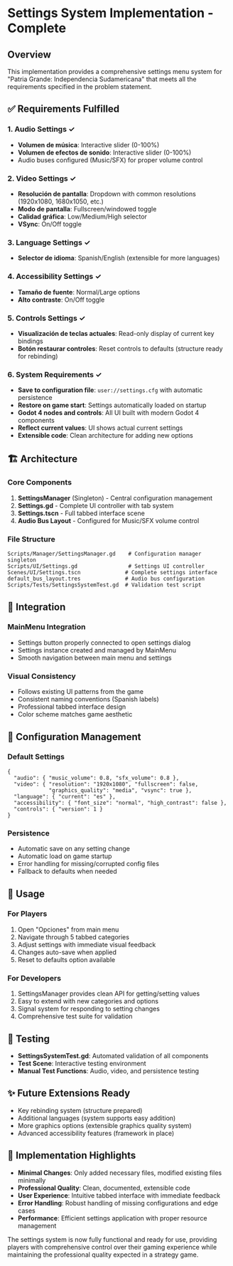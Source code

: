 # Settings System Implementation - Complete

## Overview
This implementation provides a comprehensive settings menu system for "Patria Grande: Independencia Sudamericana" that meets all the requirements specified in the problem statement.

## ✅ Requirements Fulfilled

### 1. Audio Settings ✓
- **Volumen de música**: Interactive slider (0-100%)
- **Volumen de efectos de sonido**: Interactive slider (0-100%)
- Audio buses configured (Music/SFX) for proper volume control

### 2. Video Settings ✓
- **Resolución de pantalla**: Dropdown with common resolutions (1920x1080, 1680x1050, etc.)
- **Modo de pantalla**: Fullscreen/windowed toggle
- **Calidad gráfica**: Low/Medium/High selector
- **VSync**: On/Off toggle

### 3. Language Settings ✓
- **Selector de idioma**: Spanish/English (extensible for more languages)

### 4. Accessibility Settings ✓
- **Tamaño de fuente**: Normal/Large options
- **Alto contraste**: On/Off toggle

### 5. Controls Settings ✓
- **Visualización de teclas actuales**: Read-only display of current key bindings
- **Botón restaurar controles**: Reset controls to defaults (structure ready for rebinding)

### 6. System Requirements ✓
- **Save to configuration file**: `user://settings.cfg` with automatic persistence
- **Restore on game start**: Settings automatically loaded on startup
- **Godot 4 nodes and controls**: All UI built with modern Godot 4 components
- **Reflect current values**: UI shows actual current settings
- **Extensible code**: Clean architecture for adding new options

## 🏗️ Architecture

### Core Components
1. **SettingsManager** (Singleton) - Central configuration management
2. **Settings.gd** - Complete UI controller with tab system
3. **Settings.tscn** - Full tabbed interface scene
4. **Audio Bus Layout** - Configured for Music/SFX volume control

### File Structure
```
Scripts/Manager/SettingsManager.gd    # Configuration manager singleton
Scripts/UI/Settings.gd                # Settings UI controller
Scenes/UI/Settings.tscn              # Complete settings interface
default_bus_layout.tres              # Audio bus configuration
Scripts/Tests/SettingsSystemTest.gd  # Validation test script
```

## 🔧 Integration

### MainMenu Integration
- Settings button properly connected to open settings dialog
- Settings instance created and managed by MainMenu
- Smooth navigation between main menu and settings

### Visual Consistency
- Follows existing UI patterns from the game
- Consistent naming conventions (Spanish labels)
- Professional tabbed interface design
- Color scheme matches game aesthetic

## 💾 Configuration Management

### Default Settings
```gdscript
{
  "audio": { "music_volume": 0.8, "sfx_volume": 0.8 },
  "video": { "resolution": "1920x1080", "fullscreen": false, 
             "graphics_quality": "media", "vsync": true },
  "language": { "current": "es" },
  "accessibility": { "font_size": "normal", "high_contrast": false },
  "controls": { "version": 1 }
}
```

### Persistence
- Automatic save on any setting change
- Automatic load on game startup
- Error handling for missing/corrupted config files
- Fallback to defaults when needed

## 🚀 Usage

### For Players
1. Open "Opciones" from main menu
2. Navigate through 5 tabbed categories
3. Adjust settings with immediate visual feedback
4. Changes auto-save when applied
5. Reset to defaults option available

### For Developers
1. SettingsManager provides clean API for getting/setting values
2. Easy to extend with new categories and options
3. Signal system for responding to setting changes
4. Comprehensive test suite for validation

## 🧪 Testing
- **SettingsSystemTest.gd**: Automated validation of all components
- **Test Scene**: Interactive testing environment
- **Manual Test Functions**: Audio, video, and persistence testing

## ✨ Future Extensions Ready
- Key rebinding system (structure prepared)
- Additional languages (system supports easy addition)
- More graphics options (extensible graphics quality system)
- Advanced accessibility features (framework in place)

## 🎯 Implementation Highlights
- **Minimal Changes**: Only added necessary files, modified existing files minimally
- **Professional Quality**: Clean, documented, extensible code
- **User Experience**: Intuitive tabbed interface with immediate feedback
- **Error Handling**: Robust handling of missing configurations and edge cases
- **Performance**: Efficient settings application with proper resource management

The settings system is now fully functional and ready for use, providing players with comprehensive control over their gaming experience while maintaining the professional quality expected in a strategy game.